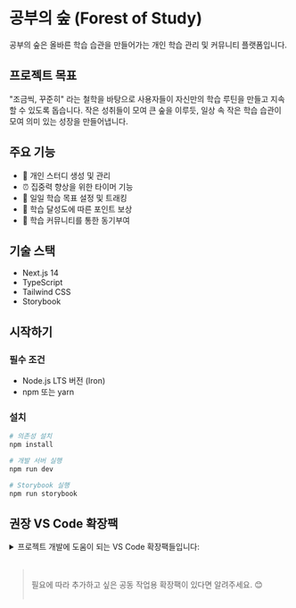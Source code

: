 # 공부의 숲 (Forest of Study)

공부의 숲은 올바른 학습 습관을 만들어가는 개인 학습 관리 및 커뮤니티 플랫폼입니다.

## 프로젝트 목표

"조금씩, 꾸준히" 라는 철학을 바탕으로 사용자들이 자신만의 학습 루틴을 만들고 지속할 수 있도록 돕습니다. 작은 성취들이 모여 큰 숲을 이루듯, 일상 속 작은 학습 습관이 모여 의미 있는 성장을 만들어냅니다.

## 주요 기능

- 🌱 개인 스터디 생성 및 관리
- ⏰ 집중력 향상을 위한 타이머 기능
- 🎯 일일 학습 목표 설정 및 트래킹
- 💫 학습 달성도에 따른 포인트 보상
- 👥 학습 커뮤니티를 통한 동기부여

## 기술 스택

- Next.js 14
- TypeScript
- Tailwind CSS
- Storybook

## 시작하기

### 필수 조건

- Node.js LTS 버전 (Iron)
- npm 또는 yarn

### 설치

```bash
# 의존성 설치
npm install

# 개발 서버 실행
npm run dev

# Storybook 실행
npm run storybook
```

## 권장 VS Code 확장팩

<details>
<summary>프로젝트 개발에 도움이 되는 VS Code 확장팩들입니다:</summary>

- **코드 품질**

  - [ESLint](https://marketplace.visualstudio.com/items?itemName=dbaeumer.vscode-eslint): 코드 린팅 및 스타일 검사
  - [Pretty TypeScript Errors](https://marketplace.visualstudio.com/items?itemName=yoavbls.pretty-ts-errors): TypeScript 에러 메시지를 더 읽기 쉽게 표시
- **스타일링**

  - [Tailwind CSS IntelliSense](https://marketplace.visualstudio.com/items?itemName=bradlc.vscode-tailwindcss): Tailwind CSS 클래스 자동 완성 및 하이라이트
  - [Headwind](https://marketplace.visualstudio.com/items?itemName=heybourn.headwind): Tailwind CSS 클래스 자동 정렬
- **개발 생산성**

  - [EditorConfig for VS Code](https://marketplace.visualstudio.com/items?itemName=editorconfig.editorconfig): 일관된 코드 스타일 유지
  - [NVM for VSCode](https://marketplace.visualstudio.com/items?itemName=abumalick.vscode-nvm): VS Code 내에서 nvm 통합
  - [Code Spell Checker](https://marketplace.visualstudio.com/items?itemName=streetsidesoftware.code-spell-checker): 코드 내 영문 철자 검사 지원
- **TODO 관리**

  - [Todo Tree](https://marketplace.visualstudio.com/items?itemName=Gruntfuggly.todo-tree): 코드 내 TODO 주석을 트리 형태로 표시
  - [Todo Highlight](https://marketplace.visualstudio.com/items?itemName=wayou.vscode-todo-highlight): TODO 주석 강조 표시
- **Git**

  - [Gitmoji](https://marketplace.visualstudio.com/items?itemName=seatonjiang.gitmoji-vscode): 커밋 메시지에 이모지 추가 지원

</details>

<br/>

> <br />
> 필요에 따라 추가하고 싶은 공동 작업용 확장팩이 있다면 알려주세요. 😊
> <br />
> <br />
